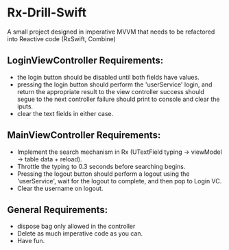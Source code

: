 # Rx-Drill-Swift
A small project designed in imperative MVVM that needs to be refactored into Reactive code (RxSwift, Combine)

## **LoginViewController Requirements:**
* the login button should be disabled until both fields have values.
* pressing the login button should perform the 'userService' login,
  and return the appropriate result to the view controller
  success should segue to the next controller
  failure should print to console and clear the iputs.
* clear the text fields in either case.

## MainViewController Requirements:
* Implement the search mechanism in Rx (UTextField typing -> viewModel -> table data + reload).
* Throttle the typing to 0.3 seconds before searching begins.
* Pressing the logout button should perform a logout using the 'userService',
  wait for the logout to complete, and then pop to Login VC.
* Clear the username on logout.

## General Requirements:
* dispose bag only allowed in the controller
* Delete as much imperative code as you can.
* Have fun.

